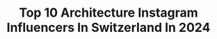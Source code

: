 ---
title: Top 10 Architecture Instagram Influencers In Switzerland In 2024
description: >-
  Find top architecture Instagram influencers in Switzerland in 2024. Most popular hashtags: #architecture #design #switzerland #art.
platform: Instagram
hits: 59
text_top: See the best Instagram profiles on inBeat.
text_bottom: Our database has 59 Instagram influencers like this in Switzerland for you to collaborate.
profiles:
  - username: "herzogdemeuron"
    fullname: >-
      Herzog & de Meuron
    bio: >-
      Herzog & de Meuron is an international architecture practice, founded in Basel, Switzerland in 1978.
    location: "Switzerland"
    followers: 523959
    engagement: 104
    commentsToLikes: 0.003713
    id: ck0vvagmgo9jv0i197q1q15jj
    verified: false
    hashtags: "#herzogdemeuron, #hdm, #agora, #royalacademy"
  - username: "___ariice___"
    fullname: >-
      Beatrice Cesari
    bio: >-
      🇨🇭 Berne, Switzerland 🏛 Swiss @museumspass Ambassador 2021 📸 Art, Architecture, Nature, Sports, Street #ariice #BeatriceCesari me and my life
    location: "Switzerland"
    followers: 3126
    engagement: 1621
    commentsToLikes: 0.110009
    id: ck134d0z5vupd0i19qjontvad
    verified: false
    hashtags: "#ariice, #bernliebe, #myoberaargau, #schweizerblog"
  - username: "nusretmurtezi"
    fullname: >-
      𝐍𝐮𝐬𝐫𝐞𝐭 𝐌𝐮𝐫𝐭𝐞𝐳𝐢
    bio: >-
      Swiss Content Creator Personal Vision of Æsthetics Fashion. Lifestyle. Art. Architecture ✑ nusret_murtezi@hotmail.com Design @nusretmurtezi.by.nusret
    location: "Switzerland"
    followers: 25120
    engagement: 152
    commentsToLikes: 0.103048
    id: ck5hisy4lf7yo0i11vwd3drwg
    verified: false
    hashtags: "#bnw, #beautyproducts, #minimalmood, #aestheticfeed"
  - username: "swiss.rudi"
    fullname: >-
      Ruedi Schneiter
    bio: >-
      Photographer Based in 🇨🇭 Landscape Architecture Nature Airplanes / all pictures are mine / #swissrudi
    location: "Switzerland"
    followers: 2786
    engagement: 1767
    commentsToLikes: 0.040759
    id: ck5pz9gzrzvhg0i111ep32pc6
    verified: false
    hashtags: "#nachtfotografie, #sonyphotogallery, #travelphotography, #sunset"
  - username: "boris_zatko"
    fullname: >-
      Boris Zatko
    bio: >-
      Swiss Artist & Author. Also #urbansketcher focused on #architecture, #design, #art, #books and #comics / #graphicnovel. youtube.com/boriszatko
    location: "Switzerland"
    followers: 67835
    engagement: 151
    commentsToLikes: 0.019503
    id: ck0ua6awcbiub0i1934pjb0eq
    verified: false
    hashtags: "#arch, #watercolorillustration, #paintingdemonstration, #skizzieren"
  - username: "rasdreamhouses"
    fullname: >-
      Dream Houses | Denmark 🇩🇰🇩🇰
    bio: >-
      Custom made #architecture | We walk the talk!! ®Copyright 2020 | All Rights Reserved.
    location: "Switzerland"
    followers: 46154
    engagement: 223
    commentsToLikes: 0.008582
    id: ck0vygybw3xzi0i196skr73zn
    verified: false
    hashtags: "#concrete, #architectureporn, #mood, #villa"
  - username: "_thinkarchitecture_"
    fullname: >-
      think architecture
    bio: >-
      architecture office based in zurich
    location: "Switzerland"
    followers: 12793
    engagement: 407
    commentsToLikes: 0.010988
    id: ck136ija96nk10i1970nc04a4
    verified: false
    hashtags: "#minimalmood, #architecturestudent, #minimalizm, #thinkarchitecture"
  - username: "archibatch"
    fullname: >-
      Alexander Arregui Leszcz.
    bio: >-
      📷 Swiss Architecture Photographer 👨 Architect. Content Creator. 🎨 Swiss @museumspass ambassador. ⚙️ Nikon D850 & 14-24 mm 📌 Zurich, Switzerland.
    location: "Switzerland"
    followers: 16073
    engagement: 616
    commentsToLikes: 0.049178
    id: ck134d9xzvvsu0i19p60c8p9u
    verified: false
    hashtags: "#batchingswitzerland, #archdaily, #museumweek, #afasiaarchzine"
  - username: "sputnik__57"
    fullname: >-
      Ciro Miguel
    bio: >-
      architect, photographer, curator of the 12th International Architecture Biennale of São Paulo, PhD at gta/ETH Zurich.
    location: "Switzerland"
    followers: 7879
    engagement: 460
    commentsToLikes: 0.019898
    id: ckaorua4pos8w0i78nxbtu9tb
    verified: false
    hashtags: "#goodtimes, #tododiaeveryday, #sanaa, #rolexlearningcenter"
  - username: "christgantenbein"
    fullname: >-
      Christ & Gantenbein
    bio: >-
      Christ & Gantenbein is an international practice dedicated to the broad realm of architecture.
    location: "Switzerland"
    followers: 34289
    engagement: 469
    commentsToLikes: 0.011044
    id: ck5ck2x3iw0rb0i115xbneybh
    verified: false
    hashtags: "#workinprogress, #christ, #competition, #civic"
---